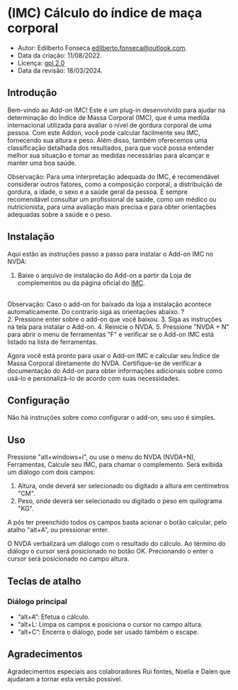 # (IMC) Cálculo do índice de maça corporal

* Autor: Edilberto Fonseca <edilberto.fonseca@outlook.com>.
* Data da criação: 11/08/2022.
* Licença: [gpl 2.0][1]
* Data da revisão: 18/03/2024.

## Introdução

Bem-vindo ao Add-on IMC! Este é um plug-in desenvolvido para ajudar na determinação do Índice de Massa Corporal (IMC), que é uma medida internacional utilizada para avaliar o nível de gordura corporal de uma pessoa. Com este Addon, você pode calcular facilmente seu IMC, fornecendo sua altura e peso. Além disso, também oferecemos uma classificação detalhada dos resultados, para que você possa entender melhor sua situação e tomar as medidas necessárias para alcançar e manter uma boa saúde.

 Observação: Para uma interpretação adequada do IMC, é recomendável considerar outros fatores, como a composição corporal, a distribuição de gordura, a idade, o sexo e a saúde geral da pessoa. É sempre recomendável consultar um profissional de saúde, como um médico ou nutricionista, para uma avaliação mais precisa e para obter orientações adequadas sobre a saúde e o peso.

## Instalação

Aqui estão as instruções passo a passo para instalar o Add-on IMC no NVDA:

1. Baixe o arquivo de instalação do  Add-on a partir da Loja de complementos ou da página oficial do [IMC][2].
<br>
Observação: Caso o add-on for baixado da loja a instalação acontece automaticamente. Do contrario siga as orientações abaixo.
?<br>
2. Pressione enter sobre o add-on que você baixou.
3. Siga as instruções na tela para instalar o Add-on.
4. Reinicie o NVDA.
5. Pressione "NVDA + N" para abrir o menu de ferramentas "F" e verificar se o Add-on IMC está listado na lista de ferramentas.

Agora você está pronto para usar o Add-on IMC e calcular seu Índice de Massa Corporal diretamente do NVDA. Certifique-se de verificar a documentação do Add-on para obter informações adicionais sobre como usá-lo e personalizá-lo de acordo com suas necessidades.

## Configuração

Não há instruções sobre como configurar o add-on, seu uso é simples.

## Uso

Pressione "alt+windows+i", ou use o menu do NVDA (NVDA+N), Ferramentas, Calcule seu IMC, para chamar o complemento. Será exibida um diálogo com dois campos:

1. Altura, onde deverá ser selecionado ou digitado a altura  em centímetros "CM".
2. Peso, onde deverá ser selecionado ou digitado o peso em quilograma "KG".

A pós ter preenchido todos os campos basta acionar o botão calcular, pelo atalho "alt+A", ou pressionar enter.

O NVDA verbalizará um diálogo com o resultado do cálculo. Ao término do diálogo o cursor será posicionado no botão OK. Precionando o enter o cursor será posicionado no campo altura.

## Teclas de atalho ##

### Diálogo principal

* “alt+A”: Efetua o cálculo.
* “alt+L: Limpa os campos e posiciona o cursor no campo altura.
* “alt+C”: Encerra o diálogo, pode ser usado também o escape.

## Agradecimentos

Agradecimentos especiais aos colaboradores Rui fontes, Noelia e Dalen que ajudaram a tornar esta versão possível.

[1]: https://www.gnu.org/licenses/gpl-2.0.html
[2]: https://github.com/EdilbertoFonseca/BMI
